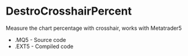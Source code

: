 # DestroCrosshairPercent
Measure the chart percentage with crosshair, works with Metatrader5

- .MQ5  - Source code
- .EXT5 - Compiled code

